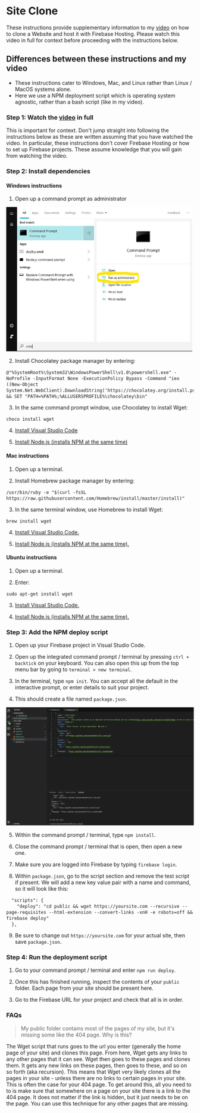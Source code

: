 # Site Clone
These instructions provide supplementary information to my [video](https://www.youtube.com/watch?v=K21WClcKo4g) on how to clone a Website and host it with Firebase Hosting. Please watch this video in full for context before proceeding with the instructions below.


## Differences between these instructions and my video
- These instructions cater to Windows, Mac, and Linux rather than Linux / MacOS systems alone.
- Here we use a NPM deployment script which is operating system agnostic, rather than a bash script (like in my video).


### Step 1: Watch the [video](https://www.youtube.com/watch?v=K21WClcKo4g) in full
This is important for context. Don't jump straight into following the instructions below as these are written assuming that you have watched the video. In particular, these instructions don't cover Firebase Hosting or how to set up Firebase projects. These assume knowledge that you will gain from watching the video.


### Step 2: Install dependencies


#### Windows instructions

1. Open up a command prompt as administrator
<img src="images/cmd-admin.jpg" width="500">

2. Install Chocolatey package manager by entering:

```
@"%SystemRoot%\System32\WindowsPowerShell\v1.0\powershell.exe" -NoProfile -InputFormat None -ExecutionPolicy Bypass -Command "iex ((New-Object System.Net.WebClient).DownloadString('https://chocolatey.org/install.ps1'))" && SET "PATH=%PATH%;%ALLUSERSPROFILE%\chocolatey\bin"
```

3. In the same command prompt window, use Chocolatey to install Wget:

```
choco install wget
```

4. [Install Visual Studio Code](https://code.visualstudio.com/download)

5. [Install Node.js (installs NPM at the same time)](https://nodejs.org/en/download/)

#### Mac instructions

1. Open up a terminal.

2. Install Homebrew package manager by entering:

```
/usr/bin/ruby -e "$(curl -fsSL https://raw.githubusercontent.com/Homebrew/install/master/install)"
```

3. In the same terminal window, use Homebrew to install Wget:

```
brew install wget
```

4. [Install Visual Studio Code.](https://code.visualstudio.com/download)

5. [Install Node.js (installs NPM at the same time).](https://nodejs.org/en/download/)


#### Ubuntu instructions

1. Open up a terminal.

2. Enter:
```
sudo apt-get install wget
```

3. [Install Visual Studio Code.](https://code.visualstudio.com/download)

4. [Install Node.js (installs NPM at the same time).](https://nodejs.org/en/download/)


### Step 3: Add the NPM deploy script

1. Open up your Firebase project in Visual Studio Code.

2. Open up the integrated command prompt / terminal by pressing `ctrl + backtick` on your keyboard. You can also open this up from the top menu bar by going to `terminal > new terminal`.

3. In the terminal, type `npm init`. You can accept all the default in the interactive prompt, or enter details to suit your project.

4. This should create a file named `package.json`.
<img src="images/package-json.jpg" width="900">

5. Within the command prompt / terminal, type `npm install`.

6. Close the command prompt / terminal that is open, then open a new one.

7. Make sure you are logged into Firebase by typing `firebase login`. 

8. Within `package.json`, go to the script section and remove the test script if present. We will add a new key value pair with a name and command, so it will look like this:
```
  "scripts": {
    "deploy": "cd public && wget https://yoursite.com --recursive --page-requisites --html-extension --convert-links -xnH -e robots=off && firebase deploy"
  },
```

9. Be sure to change out `https://yoursite.com` for your actual site, then save `package.json`.

### Step 4: Run the deployment script
1. Go to your command prompt / terminal and enter `npm run deploy`.

2. Once this has finished running, inspect the contents of your `public` folder. Each page from your site should be present here.

3. Go to the Firebase URL for your project and check that all is in order.


### FAQs

> My public folder contains most of the pages of my site, but it's missing some like the 404 page. Why is this?

The Wget script that runs goes to the url you enter (generally the home page of your site) and clones this page. From here, Wget gets any links to any other pages that it can see. Wget then goes to these pages and clones them. It gets any new links on these pages, then goes to these, and so on so forth (aka recursion). This means that Wget very likely clones all the pages in your site - unless there are no links to certain pages in your site. This is often the case for your 404 page. To get around this, all you need to to is make sure that somewhere on a page on your site there is a link to the 404 page. It does not matter if the link is hidden, but it just needs to be on the page. You can use this technique for any other pages that are missing. 
